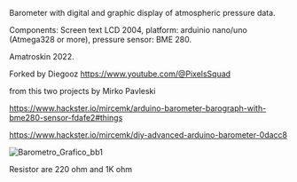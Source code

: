 Barometer with digital and graphic display of atmospheric pressure data.

Components: Screen text LCD 2004, platform: arduinio nano/uno (Atmega328 or more), pressure sensor: BME 280.

Amatroskin 2022.

Forked by Diegooz https://www.youtube.com/@PixelsSquad

from this two projects by Mirko Pavleski

https://www.hackster.io/mircemk/arduino-barometer-barograph-with-bme280-sensor-fdafe2#things

https://www.hackster.io/mircemk/diy-advanced-arduino-barometer-0dacc8

![Barometro_Grafico_bb1](https://github.com/user-attachments/assets/08364246-815b-4e4b-8e0f-e5390beb9f32)

Resistor are 220 ohm and 1K ohm
